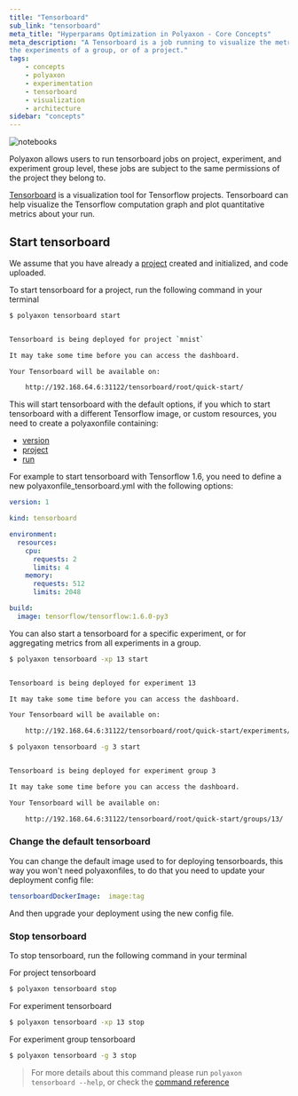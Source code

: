 ```yaml
---
title: "Tensorboard"
sub_link: "tensorboard"
meta_title: "Hyperparams Optimization in Polyaxon - Core Concepts"
meta_description: "A Tensorboard is a job running to visualize the metrics of an experiment,
the experiments of a group, or of a project."
tags:
    - concepts
    - polyaxon
    - experimentation
    - tensorboard
    - visualization
    - architecture
sidebar: "concepts"
---
```


![notebooks](../../content/images/concepts/dashboard/tensorboards.png)

Polyaxon allows users to run tensorboard jobs on project, experiment, and experiment group level, these jobs are subject to the same permissions of the project they belong to.


[Tensorboard](https://www.tensorflow.org/programmers_guide/summaries_and_tensorboard) is a visualization tool for Tensorflow projects.
Tensorboard can help visualize the Tensorflow computation graph and plot quantitative metrics about your run.

## Start tensorboard

We assume that you have already a [project](/concepts/projects/) created and initialized, and code uploaded.

To start tensorboard for a project, run the following command in your terminal

```bash
$ polyaxon tensorboard start


Tensorboard is being deployed for project `mnist`

It may take some time before you can access the dashboard.

Your Tensorboard will be available on:

    http://192.168.64.6:31122/tensorboard/root/quick-start/
```

This will start tensorboard with the default options,
if you which to start tensorboard with a different Tensorflow image, or custom resources,
you need to create a polyaxonfile containing:

 * [version](/references/polyaxonfile-yaml-specification/sections/#version)
 * [project](/references/polyaxonfile-yaml-specification/sections/#project)
 * [run](/references/polyaxonfile-yaml-specification/sections/#run)

For example to start tensorboard with Tensorflow 1.6, you need to define a new polyaxonfile_tensorboard.yml with the following options:


```yaml
version: 1

kind: tensorboard

environment:
  resources:
    cpu:
      requests: 2
      limits: 4
    memory:
      requests: 512
      limits: 2048

build:
  image: tensorflow/tensorflow:1.6.0-py3
```

You can also start a tensorboard for a specific experiment, or for aggregating metrics from all experiments in a group.


```bash
$ polyaxon tensorboard -xp 13 start


Tensorboard is being deployed for experiment 13

It may take some time before you can access the dashboard.

Your Tensorboard will be available on:

    http://192.168.64.6:31122/tensorboard/root/quick-start/experiments/13/
```
```bash
$ polyaxon tensorboard -g 3 start


Tensorboard is being deployed for experiment group 3

It may take some time before you can access the dashboard.

Your Tensorboard will be available on:

    http://192.168.64.6:31122/tensorboard/root/quick-start/groups/13/
```

### Change the default tensorboard

You can change the default image used to for deploying tensorboards, this way you won't need polyaxonfiles, 
to do that you need to update your deployment config file:

```yaml
tensorboardDockerImage:  image:tag
``` 

And then upgrade your deployment using the new config file.

### Stop tensorboard

To stop tensorboard, run the following command in your terminal

For project tensorboard

```bash
$ polyaxon tensorboard stop
```

For experiment tensorboard

```bash
$ polyaxon tensorboard -xp 13 stop
```

For experiment group tensorboard

```bash
$ polyaxon tensorboard -g 3 stop
```

> For more details about this command please run `polyaxon tensorboard --help`, 
or check the [command reference](/references/polyaxon-cli/tensorboard/)
